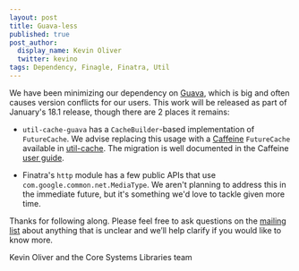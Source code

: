 ```yaml
---
layout: post
title: Guava-less
published: true
post_author:
  display_name: Kevin Oliver
  twitter: kevino
tags: Dependency, Finagle, Finatra, Util
---
```


We have been minimizing our dependency on [Guava][guava], which is big
and often causes version conflicts for our users. This work will be
released as part of January's 18.1 release, though there are 2 places
it remains:

* `util-cache-guava` has a `CacheBuilder`-based implementation of
`FutureCache`.  We advise replacing this usage with a
[Caffeine][caffeine] `FutureCache` available in
[util-cache][caffeine-future-cache]. The migration is well documented
in the Caffeine [user guide][caffeine-migration].

* Finatra's `http` module has a few public APIs that use
`com.google.common.net.MediaType`.  We aren't planning to address this
in the immediate future, but it's something we'd love to tackle given
more time.

Thanks for following along. Please feel free to ask questions on the
[mailing
list](https://groups.google.com/forum/#!forum/finaglers) about
anything that is unclear and we’ll help clarify if you would like to
know more.

Kevin Oliver and the Core Systems Libraries team

[guava]: https://github.com/google/guava
[caffeine]: https://github.com/ben-manes/caffeine
[caffeine-future-cache]: https://github.com/twitter/util/blob/develop/util-cache/src/main/scala/com/twitter/cache/caffeine/CaffeineCache.scala
[caffeine-migration]: https://github.com/ben-manes/caffeine/wiki/Guava